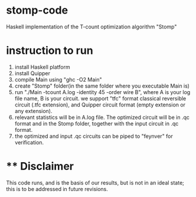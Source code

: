 # stomp-code
Haskell implementation of the T-count optimization algorithm "Stomp"

# instruction to run 
 1. install Haskell platform
 2. install Quipper
 3. compile Main using "ghc -O2 Main"
 4. create "Stomp" folder(in the same folder where you executable Main is)
 5. run "./Main -tcount A.log -identity 45 -order wire B", where A is your log file name, B is your circuit. we support "tfc" format classical reversible circuit (.tfc extension), and Quipper circuit format (empty extension or any extension). 
 6. relevant statistics will be in A.log file. The optimized circuit will be in .qc format and in the Stomp folder, together with the input circuit in .qc format. 
 7. the optimized and input .qc circuits can be piped to "feynver" for verification.
 
# ** Disclaimer

This code runs, and is the basis of our results, but is not in an ideal state; this is to be addressed in future revisions.

